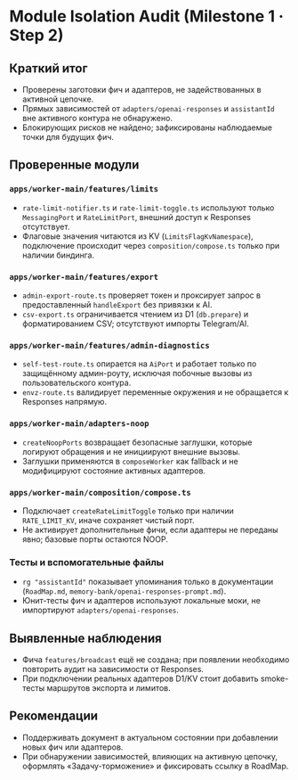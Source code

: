 # Module Isolation Audit (Milestone 1 · Step 2)

## Краткий итог
- Проверены заготовки фич и адаптеров, не задействованных в активной цепочке.
- Прямых зависимостей от `adapters/openai-responses` и `assistantId` вне активного контура не обнаружено.
- Блокирующих рисков не найдено; зафиксированы наблюдаемые точки для будущих фич.

## Проверенные модули

### `apps/worker-main/features/limits`
- `rate-limit-notifier.ts` и `rate-limit-toggle.ts` используют только `MessagingPort` и `RateLimitPort`, внешний доступ к Responses отсутствует.
- Флаговые значения читаются из KV (`LimitsFlagKvNamespace`), подключение происходит через `composition/compose.ts` только при наличии биндинга.

### `apps/worker-main/features/export`
- `admin-export-route.ts` проверяет токен и проксирует запрос в предоставленный `handleExport` без привязки к AI.
- `csv-export.ts` ограничивается чтением из D1 (`db.prepare`) и форматированием CSV; отсутствуют импорты Telegram/AI.

### `apps/worker-main/features/admin-diagnostics`
- `self-test-route.ts` опирается на `AiPort` и работает только по защищённому админ-роуту, исключая побочные вызовы из пользовательского контура.
- `envz-route.ts` валидирует переменные окружения и не обращается к Responses напрямую.

### `apps/worker-main/adapters-noop`
- `createNoopPorts` возвращает безопасные заглушки, которые логируют обращения и не инициируют внешние вызовы.
- Заглушки применяются в `composeWorker` как fallback и не модифицируют состояние активных адаптеров.

### `apps/worker-main/composition/compose.ts`
- Подключает `createRateLimitToggle` только при наличии `RATE_LIMIT_KV`, иначе сохраняет чистый порт.
- Не активирует дополнительные фичи, если адаптеры не переданы явно; базовые порты остаются NOOP.

### Тесты и вспомогательные файлы
- `rg "assistantId"` показывает упоминания только в документации (`RoadMap.md`, `memory-bank/openai-responses-prompt.md`).
- Юнит-тесты фич и адаптеров используют локальные моки, не импортируют `adapters/openai-responses`.

## Выявленные наблюдения
- Фича `features/broadcast` ещё не создана; при появлении необходимо повторить аудит на зависимости от Responses.
- При подключении реальных адаптеров D1/KV стоит добавить smoke-тесты маршрутов экспорта и лимитов.

## Рекомендации
- Поддерживать документ в актуальном состоянии при добавлении новых фич или адаптеров.
- При обнаружении зависимостей, влияющих на активную цепочку, оформлять «Задачу-торможение» и фиксировать ссылку в RoadMap.
